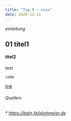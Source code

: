 ```yaml
---
title: "Tag 9 – xxxx"
date: 2020-12-11
---
```


*einleitung*

## 01 titel1
#### titel2

text

`code `

[link](URL)




###### Quellen:
###### * https://bain.felixlohmeier.de
